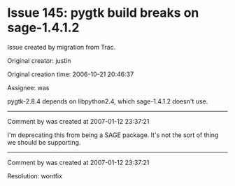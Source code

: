 # Issue 145: pygtk build breaks on sage-1.4.1.2

Issue created by migration from Trac.

Original creator: justin

Original creation time: 2006-10-21 20:46:37

Assignee: was

pygtk-2.8.4 depends on libpython2.4, which sage-1.4.1.2 doesn't use.



---

Comment by was created at 2007-01-12 23:37:21

I'm deprecating this from being a SAGE package.  It's not the sort of thing we should be supporting.


---

Comment by was created at 2007-01-12 23:37:21

Resolution: wontfix
